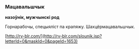 ### Мацавальшчык
**назоўнік, мужчынскі род**

Горнарабочы, спецыяліст па крапяжу. Шахцёрмацавальшчык.

<a rel="author">[http://rv-blr.com/](http://rv-blr.com/slounik.jsp?letterId=0&maskId=0&pageId=1653)</a>
